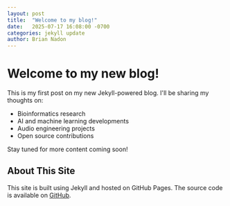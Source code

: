 ```yaml
---
layout: post
title:  "Welcome to my blog!"
date:   2025-07-17 16:08:00 -0700
categories: jekyll update
author: Brian Nadon
---
```


# Welcome to my new blog!

This is my first post on my new Jekyll-powered blog. I'll be sharing my thoughts on:

- Bioinformatics research
- AI and machine learning developments
- Audio engineering projects
- Open source contributions

Stay tuned for more content coming soon!

## About This Site

This site is built using Jekyll and hosted on GitHub Pages. The source code is available on [GitHub](https://github.com/briannadon/briannadon.github.io).
